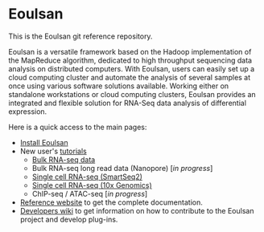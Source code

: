 Eoulsan
=======

This is the Eoulsan git reference repository.

Eoulsan is a versatile framework based on the Hadoop implementation of the MapReduce algorithm, dedicated to high throughput sequencing data analysis on distributed computers. With Eoulsan, users can easily set up a cloud computing cluster and automate the analysis of several samples at once using various software solutions available. Working either on standalone workstations or cloud computing clusters, Eoulsan provides an integrated and flexible solution for RNA-Seq data analysis of differential expression.

Here is a quick access to the main pages:
- [Install Eoulsan](http://outils.genomique.biologie.ens.fr/eoulsan)
- New user's [tutorials](https://github.com/GenomicParisCentre/eoulsan/wiki)
  - [Bulk RNA-seq data](https://github.com/GenomicParisCentre/eoulsan/wiki/RNASeq)
  - Bulk RNA-seq long read data (Nanopore) [_in progress_]
  - [Single cell RNA-seq (SmartSeq2)](https://github.com/GenomicParisCentre/eoulsan/wiki/SmartSeq2)
  - [Single cell RNA-seq (10x Genomics)](https://github.com/GenomicParisCentre/eoulsan/wiki/10XGenomics)
  - ChIP-seq / ATAC-seq [_in progress_]
- [Reference website](http://outils.genomique.biologie.ens.fr/eoulsan/) to get the complete documentation.
- [Developers wiki](https://github.com/GenomicParisCentre/eoulsan/wiki/HomeDeveloper) to get information on how to contribute to the Eoulsan project and develop plug-ins.
